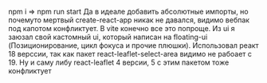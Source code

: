 npm i => npm run start
Да в идеале добавить абсолютные импорты, но почемуто мертвый create-react-app никак не давался, видимо вебпак под капотом конфликтует. В vite конечно все это попроще. Из ui я заюзал свой кастомный ui, который написан на floating-ui (Позиционирование, цикл фокуса и прочие плюшки). Использовал реакт 18 верссии, так как пакет react-leaflet-select-area видимо не рабоает с 19. Ну и саму либу react-leaflet 4 версии, 5 с этим пакетом тоже конфликтует 


